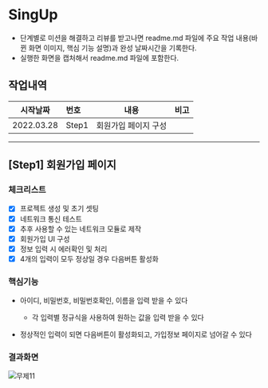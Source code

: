 # SingUp 

- 단계별로 미션을 해결하고 리뷰를 받고나면 readme.md 파일에 주요 작업 내용(바뀐 화면 이미지, 핵심 기능 설명)과 완성 날짜시간을 기록한다.
- 실행한 화면을 캡처해서 readme.md 파일에 포함한다.

## 작업내역

| 시작날짜   | 번호  | 내용                 | 비고 |
| ---------- | :---- | -------------------- | ---- |
| 2022.03.28 | Step1 | 회원가입 페이지 구성 |      |

------

## [Step1] 회원가입 페이지

### 체크리스트

- [x] 프로젝트 생성 및 초기 셋팅
- [x] 네트워크 통신 테스트
- [x] 추후 사용할 수 있는 네트워크 모듈로 제작
- [x] 회원가입 UI 구성
- [x] 정보 입력 시 에러확인 및 처리
- [x] 4개의 입력이 모두 정상일 경우 다음버튼 활성화

### 핵심기능

* 아이디, 비밀번호, 비밀번호확인, 이름을 입력 받을 수 있다
  * 각 입력별 정규식을 사용하여 원하는 값을 입력 받을 수 있다

* 정상적인 입력이 되면 다음버튼이 활성화되고, 가입정보 페이지로 넘어갈 수 있다

### 결과화면

![무제11](https://user-images.githubusercontent.com/5019378/161010952-4bae24fc-9385-407d-9ab1-023d0f1f56ae.gif)
